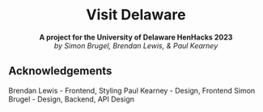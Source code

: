 <h1><center>Visit Delaware</center></h1>

<center><strong>A project for the University of Delaware HenHacks 2023</strong></center>
<center><em>by Simon Brugel, Brendan Lewis, & Paul Kearney</em></center>

## Acknowledgements

Brendan Lewis - Frontend, Styling
Paul Kearney - Design, Frontend
Simon Brugel - Design, Backend, API Design

